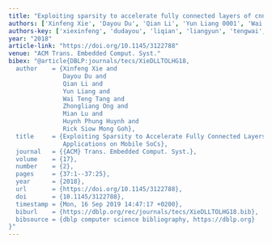 ```yaml
---
title: "Exploiting sparsity to accelerate fully connected layers of cnn-based applications on mobile socs"
authors: ['Xinfeng Xie', 'Dayou Du', 'Qian Li', 'Yun Liang 0001', 'Wai Teng Tang', 'Zhongliang Ong', 'Mian Lu', 'Huynh Phung Huynh', 'Rick Siow Mong Goh']
authors-key: ['xiexinfeng', 'dudayou', 'liqian', 'liangyun', 'tengwai', 'ongzhongliang', 'lumian', 'phunghuynh', 'siowrick']
year: "2018"
article-link: "https://doi.org/10.1145/3122788"
venue: "ACM Trans. Embedded Comput. Syst."
bibex: "@article{DBLP:journals/tecs/XieDLLTOLHG18,
  author    = {Xinfeng Xie and
               Dayou Du and
               Qian Li and
               Yun Liang and
               Wai Teng Tang and
               Zhongliang Ong and
               Mian Lu and
               Huynh Phung Huynh and
               Rick Siow Mong Goh},
  title     = {Exploiting Sparsity to Accelerate Fully Connected Layers of CNN-Based
               Applications on Mobile SoCs},
  journal   = {{ACM} Trans. Embedded Comput. Syst.},
  volume    = {17},
  number    = {2},
  pages     = {37:1--37:25},
  year      = {2018},
  url       = {https://doi.org/10.1145/3122788},
  doi       = {10.1145/3122788},
  timestamp = {Mon, 16 Sep 2019 14:47:17 +0200},
  biburl    = {https://dblp.org/rec/journals/tecs/XieDLLTOLHG18.bib},
  bibsource = {dblp computer science bibliography, https://dblp.org}
}"
---
```

